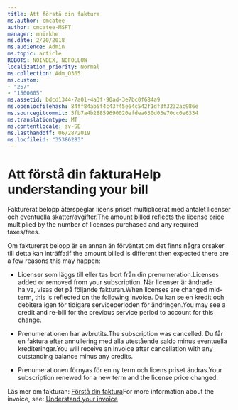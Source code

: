 ```yaml
---
title: Att förstå din faktura
ms.author: cmcatee
author: cmcatee-MSFT
manager: mnirkhe
ms.date: 2/20/2018
ms.audience: Admin
ms.topic: article
ROBOTS: NOINDEX, NOFOLLOW
localization_priority: Normal
ms.collection: Adm_O365
ms.custom:
- "267"
- "1500005"
ms.assetid: bdcd1344-7a01-4a3f-90ad-3e7bc0f684a9
ms.openlocfilehash: 84ff84ab5f4c43f45e64c542f1df3f3232ac986e
ms.sourcegitcommit: 5fb7a4b28859690020efdea630d03e70cc0e6334
ms.translationtype: MT
ms.contentlocale: sv-SE
ms.lasthandoff: 06/28/2019
ms.locfileid: "35386283"
---
```

# <a name="help-understanding-your-bill"></a><span data-ttu-id="fdb07-102">Att förstå din faktura</span><span class="sxs-lookup"><span data-stu-id="fdb07-102">Help understanding your bill</span></span>

<span data-ttu-id="fdb07-103">Fakturerat belopp återspeglar licens priset multiplicerat med antalet licenser och eventuella skatter/avgifter.</span><span class="sxs-lookup"><span data-stu-id="fdb07-103">The amount billed reflects the license price multiplied by the number of licenses purchased and any required taxes/fees.</span></span>
  
<span data-ttu-id="fdb07-104">Om fakturerat belopp är en annan än förväntat om det finns några orsaker till detta kan inträffa:</span><span class="sxs-lookup"><span data-stu-id="fdb07-104">If the amount billed is different then expected there are a few reasons this may happen:</span></span>
  
- <span data-ttu-id="fdb07-105">Licenser som läggs till eller tas bort från din prenumeration.</span><span class="sxs-lookup"><span data-stu-id="fdb07-105">Licenses added or removed from your subscription.</span></span> <span data-ttu-id="fdb07-106">När licenser är ändrade halva, visas det på följande fakturan.</span><span class="sxs-lookup"><span data-stu-id="fdb07-106">When licenses are changed mid-term, this is reflected on the following invoice.</span></span> <span data-ttu-id="fdb07-107">Du kan se en kredit och debitera igen för tidigare serviceperioden för ändringen.</span><span class="sxs-lookup"><span data-stu-id="fdb07-107">You may see a credit and re-bill for the previous service period to account for this change.</span></span>

- <span data-ttu-id="fdb07-108">Prenumerationen har avbrutits.</span><span class="sxs-lookup"><span data-stu-id="fdb07-108">The subscription was cancelled.</span></span> <span data-ttu-id="fdb07-109">Du får en faktura efter annullering med alla utestående saldo minus eventuella krediteringar.</span><span class="sxs-lookup"><span data-stu-id="fdb07-109">You will receive an invoice after cancellation with any outstanding balance minus any credits.</span></span>

- <span data-ttu-id="fdb07-110">Prenumerationen förnyas för en ny term och licens priset ändras.</span><span class="sxs-lookup"><span data-stu-id="fdb07-110">Your subscription renewed for a new term and the license price changed.</span></span>

<span data-ttu-id="fdb07-111">Läs mer om fakturan: [Förstå din faktura](https://support.office.com/article/0724b428-fb59-4962-8c37-6674166d7507)</span><span class="sxs-lookup"><span data-stu-id="fdb07-111">For more information about the invoice, see: [Understand your invoice](https://support.office.com/article/0724b428-fb59-4962-8c37-6674166d7507)</span></span>
  